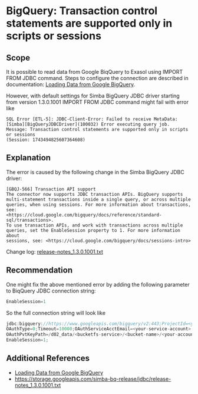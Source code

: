 # BigQuery: Transaction control statements are supported only in scripts or sessions 
## Scope

It is possible to read data from Google BiqQuery to Exasol using IMPORT FROM JDBC command. Steps to configure the connection are described in documentation: [Loading Data from Google BigQuery](https://docs.exasol.com/db/latest/loading_data/connect_sources/google_bigquery.htm).

However, with default settings for Simba BigQuery JDBC driver starting from version 1.3.0.1001 IMPORT FROM JDBC command might fail with error like 


```"c-mrkdwn__pre"
SQL Error [ETL-5]: JDBC-Client-Error: Failed to receive MetaData:  
[Simba][BigQueryJDBCDriver](100032) Error executing query job.  
Message: Transaction control statements are supported only in scripts or sessions  
(Session: 1743494825607364608)
```
## Explanation

The error is caused by the following change in the Simba BigQuery JDBC driver:


```"c-mrkdwn__pre"
[GBQJ-566] Transaction API support     
The connector now supports JDBC transaction APIs. BigQuery supports     
multi-statement transactions inside a single query, or across multiple     
queries, when using sessions. For more information about transactions, see:    
<https://cloud.google.com/bigquery/docs/reference/standard-sql/transactions>.        
To use transaction APIs, and work with transactions across multiple     
queries, set the EnableSession property to 1. For more information about    
sessions, see: <https://cloud.google.com/bigquery/docs/sessions-intro>    
```
Change log: [release-notes_1.3.0.1001.txt](https://storage.googleapis.com/simba-bq-release/jdbc/release-notes_1.3.0.1001.txt)

## Recommendation

One might fix the above mentioned error by adding the following parameter to BiqQuery JDBC connection string:


```java
EnableSession=1
```
So the full connection string will look like


```java
jdbc:bigquery://https://www.googleapis.com/bigquery/v2:443;ProjectId=<your-project-id>;
OAuthType=0;Timeout=10000;OAuthServiceAcctEmail=<your-service-account>;
OAuthPvtKeyPath=/d02_data/<bucketfs-service>/<bucket-name>/<your-account-keyfile>;
EnableSession=1;
```
## Additional References

* [Loading Data from Google BigQuery](https://docs.exasol.com/db/latest/loading_data/connect_sources/google_bigquery.htm)
* <https://storage.googleapis.com/simba-bq-release/jdbc/release-notes_1.3.0.1001.txt>
